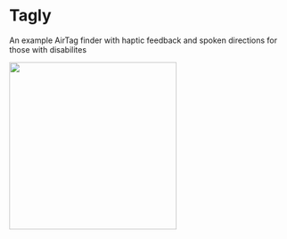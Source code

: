 # Tagly
An example AirTag finder with haptic feedback and spoken directions for those with disabilites


<img style="width:300px" src="https://user-images.githubusercontent.com/3058101/210264938-52641aa4-24de-4fa0-bea7-c60e2412029c.gif"></img>

